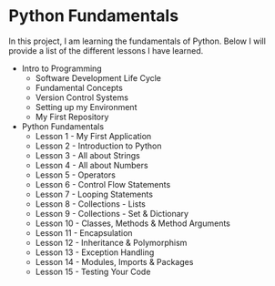 # Python Fundamentals
In this project, I am learning the fundamentals of Python. Below I will provide a list of the different lessons I have learned.
- Intro to Programming
  - Software Development Life Cycle
  - Fundamental Concepts
  - Version Control Systems
  - Setting up my Environment
  - My First Repository
- Python Fundamentals 
  - Lesson 1 - My First Application
  - Lesson 2 - Introduction to Python
  - Lesson 3 - All about Strings
  - Lesson 4 - All about Numbers
  - Lesson 5 - Operators
  - Lesson 6 - Control Flow Statements
  - Lesson 7 - Looping Statements
  - Lesson 8 - Collections - Lists
  - Lesson 9 - Collections - Set & Dictionary
  - Lesson 10 - Classes, Methods & Method Arguments
  - Lesson 11 - Encapsulation
  - Lesson 12 - Inheritance & Polymorphism
  - Lesson 13 - Exception Handling
  - Lesson 14 - Modules, Imports & Packages
  - Lesson 15 - Testing Your Code
  
